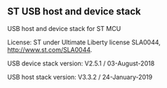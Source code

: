 
## ST USB host and device stack

USB host and device stack for ST MCU

License: ST under Ultimate Liberty license SLA0044, http://www.st.com/SLA0044.

USB device stack version: V2.5.1 / 03-August-2018

USB host stack version: V3.3.2 / 24-January-2019 
